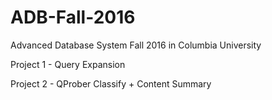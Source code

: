 # ADB-Fall-2016

Advanced Database System Fall 2016 in Columbia University

Project 1 - Query Expansion

Project 2 - QProber Classify + Content Summary
